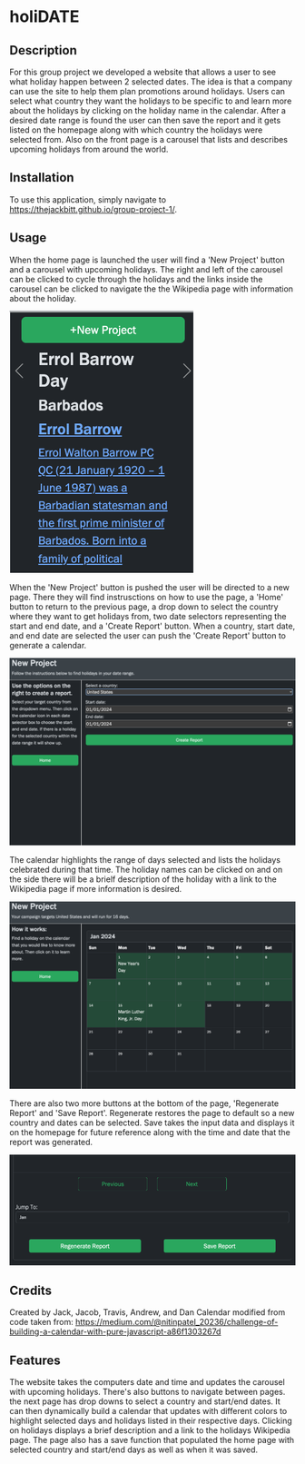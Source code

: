 # holiDATE

## Description

For this group project we developed a website that allows a user to see what holiday happen between 2 selected dates.  The idea is that a company can use the site to help them plan promotions around holidays.  Users can select what country they want the holidays to be specific to and learn more about the holidays by clicking on the holiday name in the calendar.  After a desired date range is found the user can then save the report and it gets listed on the homepage along with which country the holidays were selected from.  Also on the front page is a carousel that lists and describes upcoming holidays from around the world.


## Installation

To use this application, simply navigate to https://thejackbitt.github.io/group-project-1/.

## Usage

When the home page is launched the user will find a 'New Project' button and a carousel with upcoming holidays.  The right and left of the carousel can be clicked to cycle through the holidays and the links inside the carousel can be clicked to navigate the the Wikipedia page with information about the holiday.     

![Homepage Left Column](./assets/images/Homepage_New_Project.png)

When the 'New Project' button is pushed the user will be directed to a new page.  There they will find instrusctions on how to use the page, a 'Home' button to return to the previous page, a drop down to select the country where they want to get holidays from, two date selectors representing the start and end date, and a 'Create Report' button.  When a country, start date, and end date are selected the user can push the 'Create Report' button to generate a calendar.                              

![New Project Page](./assets/images/Project_Page.png)

The calendar highlights the range of days selected and lists the holidays celebrated during that time.  The holiday names can be clicked on and on the side there will be a brielf description of the holiday with a link to the Wikipedia page if more information is desired.                                                             

![Calendar With Date Range and Country Selected](./assets/images/Calendar_Results.png)

There are also two more buttons at the bottom of the page, 'Regenerate Report' and 'Save Report'.  Regenerate restores the page to default so a new country and dates can be selected.  Save takes the input data and displays it on the homepage for future reference along with the time and date that the report was generated.

![Buttons Below Calendar Results](./assets/images/Buttons_Below_Calendar.png)

## Credits

Created by Jack, Jacob, Travis, Andrew, and Dan
Calendar modified from code taken from: https://medium.com/@nitinpatel_20236/challenge-of-building-a-calendar-with-pure-javascript-a86f1303267d

## Features

The website takes the computers date and time and updates the carousel with upcoming holidays.  There's also buttons to navigate between pages.  the next page has drop downs to select a country and start/end dates.  It can then dynamically build a calendar that updates with different colors to highlight selected days and holidays listed in their respective days.  Clicking on holidays displays a brief description and a link to the holidays Wikipedia page.  The page also has a save function that populated the home page with selected country and start/end days as well as when it was saved.